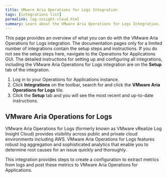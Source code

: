 ```yaml
---
title: VMware Aria Operations for Logs Integration
tags: [integrations list]
permalink: log-insight-cloud.html
summary: Learn about the VMware Aria Operations for Logs Integration.
---
```


This page provides an overview of what you can do with the VMware Aria Operations for Logs integration. The documentation pages only for a limited number of integrations contain the setup steps and instructions. If you do not see the setup steps here, navigate to the Operations for Applications GUI. The detailed instructions for setting up and configuring all integrations, including the VMware Aria Operations for Logs integration are on the **Setup** tab of the integration.

1. Log in to your Operations for Applications instance. 
2. Click **Integrations** on the toolbar, search for and click the **VMware Aria Operations for Logs** tile. 
3. Click the **Setup** tab and you will see the most recent and up-to-date instructions.

## VMware Aria Operations for Logs

VMware Aria Operations for Logs (formerly known as VMware vRealize Log Insight Cloud) provides visibility across public and private cloud environments including AWS. VMware Aria Operations for Logs features robust log aggregation and sophisticated analytics that enable you to determine root causes for an issue quickly and thoroughly. 

This integration provides steps to create a configuration to extract metrics from logs and post these metrics to VMware Aria Operations for Applications.




